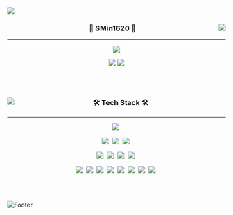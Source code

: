 <img src="https://capsule-render.vercel.app/api?type=waving&color=timeAuto&height=300&section=header&text=SMin1620 Github&fontSize=50" />


<div align="center">
  
  <img align="right" src="https://github-readme-stats.vercel.app/api?username=SMin1620" />

  ### 🔫 SMin1620 🔫
  
  ---
  
  <a href="https://solved.ac/ske1620"><img src="http://mazassumnida.wtf/api/mini/generate_badge?boj=ske1620"/></a>
 
  <a href="https://smin1620.tistory.com"><img src="https://img.shields.io/badge/SMin-E5511E?style=flat-square&logo=Blogger&logoColor=white"/></a> 
  <a href="https://tame-antelope-1cb.notion.site/c46cfe5f8030441eb4f93e24bc397a28"><img src="https://img.shields.io/badge/Notion-ffffff?style=flat-square&logo=notion&logoColor=black"/></a>

  <br>
  
</div>

<br>

<div align="center">
  
  <img align="left" src="https://github-readme-stats.vercel.app/api/top-langs/?username=SMin1620" />

  ### 🛠 Tech Stack 🛠
  
  ---
<p align="center">
<img src="https://img.shields.io/badge/python-3670A0?style=for-the-badge&logo=python&logoColor=ffdd54"></a>&nbsp
</p>

<p align="center">
<img src="https://img.shields.io/badge/django-%23092E20.svg?style=for-the-badge&logo=django&logoColor=white"></a>&nbsp
<img src="https://img.shields.io/badge/DJANGO-REST-ff1709?style=for-the-badge&logo=django&logoColor=white&color=ff1709&labelColor=gray"></a>&nbsp
<img src="https://img.shields.io/badge/FastAPI-005571?style=for-the-badge&logo=fastapi"></a>&nbsp
</p>

<p align="center">
<img src="https://img.shields.io/badge/mysql-%2300f.svg?style=for-the-badge&logo=mysql&logoColor=white"></a>&nbsp
<img src="https://img.shields.io/badge/MariaDB-003545?style=for-the-badge&logo=mariadb&logoColor=white"></a>&nbsp
<img src="https://img.shields.io/badge/redis-%23DD0031.svg?style=for-the-badge&logo=redis&logoColor=white"></a>&nbsp
<img src="https://img.shields.io/badge/-ElasticSearch-005571?style=for-the-badge&logo=elasticsearch"></a>&nbsp
</p>

<p align="center">
<img src="https://img.shields.io/badge/docker-%230db7ed.svg?style=for-the-badge&logo=docker&logoColor=white"></a>&nbsp
<img src="https://img.shields.io/badge/Rabbitmq-FF6600?style=for-the-badge&logo=rabbitmq&logoColor=white"></a>&nbsp
<img src="https://img.shields.io/badge/nginx-%23009639.svg?style=for-the-badge&logo=nginx&logoColor=white"></a>&nbsp
<img src="https://img.shields.io/badge/gunicorn-%298729.svg?style=for-the-badge&logo=gunicorn&logoColor=white"></a>&nbsp
<img src="https://img.shields.io/badge/logstash-005571?style=for-the-badge&logo=Logstash&logoColor=white"></a>&nbsp
<img src="https://img.shields.io/badge/GoogleCloud-%234285F4.svg?style=for-the-badge&logo=google-cloud&logoColor=white"></a>&nbsp
<img src="https://img.shields.io/badge/AWS-%23FF9900.svg?style=for-the-badge&logo=amazon-aws&logoColor=white"></a>&nbsp
<img src="https://img.shields.io/badge/Kibana-005571?style=for-the-badge&logo=Kibana&logoColor=white"></a>&nbsp
</p>

<br>
</div>
<br>

![Footer](https://capsule-render.vercel.app/api?type=waving&color=auto&height=200&section=footer)
